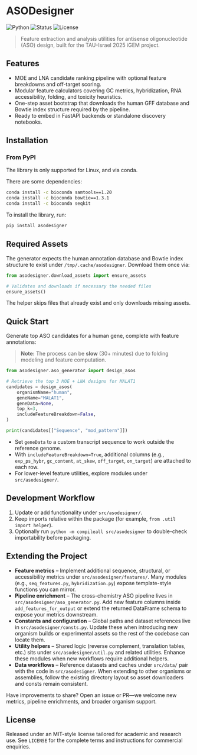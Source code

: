 # ASODesigner

![Python](https://img.shields.io/badge/python-3.9--3.12-blue.svg)
![Status](https://img.shields.io/badge/status-experimental-orange.svg)
![License](https://img.shields.io/badge/license-CC%20BY%204.0-lightgrey.svg)

> Feature extraction and analysis utilities for antisense oligonucleotide (ASO) design, built for the TAU-Israel 2025 iGEM project.

## Features

- MOE and LNA candidate ranking pipeline with optional feature breakdowns and off-target scoring.
- Modular feature calculators covering GC metrics, hybridization, RNA accessibility, folding, and toxicity heuristics.
- One-step asset bootstrap that downloads the human GFF database and Bowtie index structure required by the pipeline.
- Ready to embed in FastAPI backends or standalone discovery notebooks.

## Installation

### From PyPI
The library is only supported for Linux, and via conda.

There are some dependencies:

```bash
conda install -c bioconda samtools==1.20
conda install -c bioconda bowtie==1.3.1
conda install -c bioconda seqkit
```

To install the library, run:
```bash
pip install asodesigner
```

## Required Assets

The generator expects the human annotation database and Bowtie index structure to exist under `/tmp/.cache/asodesigner`. Download them once via:

```python
from asodesigner.download_assets import ensure_assets

# Validates and downloads if necessary the needed files
ensure_assets()
```

The helper skips files that already exist and only downloads missing assets.

## Quick Start

Generate top ASO candidates for a human gene, complete with feature annotations:

> **Note:** The process can be **slow** (30+ minutes) due to folding modeling and feature computation.

```python
from asodesigner.aso_generator import design_asos

# Retrieve the top 3 MOE + LNA designs for MALAT1
candidates = design_asos(
    organismName="human",
    geneName="MALAT1",
    geneData=None,
    top_k=3,
    includeFeatureBreakdown=False,
)

print(candidates[["Sequence", "mod_pattern"]])
```

- Set `geneData` to a custom transcript sequence to work outside the reference genome.
- With `includeFeatureBreakdown=True`, additional columns (e.g., `exp_ps_hybr`, `gc_content`, `at_skew`, `off_target`, `on_target`) are attached to each row.
- For lower-level feature utilities, explore modules under `src/asodesigner/`.


## Development Workflow

1. Update or add functionality under `src/asodesigner/`.
2. Keep imports relative within the package (for example, `from .util import helper`).
3. Optionally run `python -m compileall src/asodesigner` to double-check importability before packaging.

## Extending the Project

- **Feature metrics** – Implement additional sequence, structural, or accessibility metrics under `src/asodesigner/features/`. Many modules (e.g., `seq_features.py`, `hybridization.py`) expose template-style functions you can mirror. 
- **Pipeline enrichment** – The cross-chemistry ASO pipeline lives in `src/asodesigner/aso_generator.py`. Add new feature columns inside `add_features_for_output` or extend the returned DataFrame schema to expose your metrics downstream.
- **Constants and configuration** – Global paths and dataset references live in `src/asodesigner/consts.py`. Update these when introducing new organism builds or experimental assets so the rest of the codebase can locate them.
- **Utility helpers** – Shared logic (reverse complement, translation tables, etc.) sits under `src/asodesigner/util.py` and related utilities. Enhance these modules when new workflows require additional helpers.
- **Data workflows** – Reference datasets and caches under `src/data/` pair with the code in `src/asodesigner`. When extending to other organisms or assemblies, follow the existing directory layout so asset downloaders and consts remain consistent.

Have improvements to share? Open an issue or PR—we welcome new metrics, pipeline enrichments, and broader organism support.

## License

Released under an MIT-style license tailored for academic and research use. See `LICENSE` for the complete terms and instructions for commercial enquiries.
